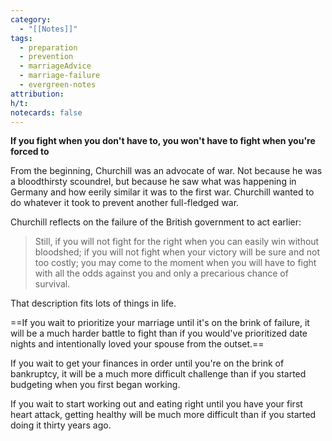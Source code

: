 ```yaml
---
category:
  - "[[Notes]]"
tags:
  - preparation
  - prevention
  - marriageAdvice
  - marriage-failure
  - evergreen-notes
attribution: 
h/t: 
notecards: false
---
```

**If you fight when you don't have to, you won't have to fight when you're forced to**

From the beginning, Churchill was an advocate of war. Not because he was a bloodthirsty scoundrel, but because he saw what was happening in Germany and how eerily similar it was to the first war. Churchill wanted to do whatever it took to prevent another full-fledged war.

Churchill reflects on the failure of the British government to act earlier:

> Still, if you will not fight for the right when you can easily win without bloodshed; if you will not fight when your victory will be sure and not too costly; you may come to the moment when you will have to fight with all the odds against you and only a precarious chance of survival.

That description fits lots of things in life.

==If you wait to prioritize your marriage until it's on the brink of failure, it will be a much harder battle to fight than if you would've prioritized date nights and intentionally loved your spouse from the outset.==

If you wait to get your finances in order until you're on the brink of bankruptcy, it will be a much more difficult challenge than if you started budgeting when you first began working.

If you wait to start working out and eating right until you have your first heart attack, getting healthy will be much more difficult than if you started doing it thirty years ago.